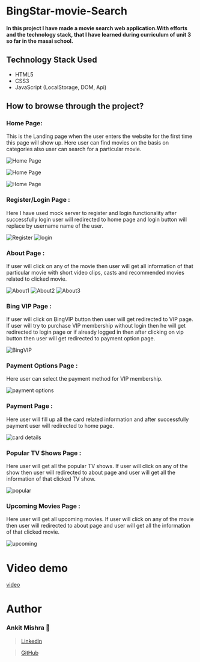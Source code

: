 # BingStar-movie-Search
#### In this project I have made a movie search web application.With efforts and the technology stack, that I have learned during curriculum of unit 3 so far in the masai school.

## Technology Stack Used 
* HTML5
* CSS3
* JavaScript (LocalStorage, DOM, Api)

## How to browse through the project? 

### Home Page:
This is the Landing page when the user enters the website for the first time this page will show up. Here user can find movies on the basis on categories also user can search for a particular movie.

![Home Page](https://cdn-images-1.medium.com/max/800/1*M0MkC_BF8baxFvrN08c3MA.png)

![Home Page](https://cdn-images-1.medium.com/max/800/1*4e5WuQdpHczfWQyZwkMZWw.png)

![Home Page](https://cdn-images-1.medium.com/max/800/1*cSXNyVnOz-AQjoh3HCIJXQ.png)

### Register/Login Page :
Here I have used mock server to register and login functionality after successfully login user will redirected to home page and login button will replace by username name of the user.

![Register](https://miro.medium.com/max/700/1*8n3vpiWf_FplmJ2HBAWFeA.png)
![login](https://miro.medium.com/max/700/1*jYNF5QDBRPNQBYuMfp22Fg.png)

### About Page :
If user will click on any of the movie then user will get all information of that particular movie with short video clips, casts and recommended movies related to clicked movie.

![About1](https://miro.medium.com/max/700/1*diuwtZPLLVpOkgUNs_Qr8Q.png)
![About2](https://miro.medium.com/max/700/1*jeqxXVECqzuYIbmzgelSgg.png)
![About3](https://miro.medium.com/max/700/1*UpDWPJDRlW34ebDd1nUItA.png)

### Bing VIP Page :
If user will click on BingVIP button then user will get redirected to VIP page. If user will try to purchase VIP membership without login then he will get redirected to login page or if already logged in then after clicking on vip button then user will get redirected to payment option page.

![BingVIP](https://miro.medium.com/max/700/1*gm-OAGL3mcPcCOGqMevxIA.png)

### Payment Options Page :
Here user can select the payment method for VIP membership.

![payment options](https://miro.medium.com/max/700/1*LSzCWHO1Qljkh0k_k8qCaQ.png)

### Payment Page :
Here user will fill up all the card related information and after successfully payment user will redirected to home page.

![card details](https://miro.medium.com/max/700/1*Folu5LXrTVyjfKE5-wswBw.png)

### Popular TV Shows Page : 
Here user will get all the popular TV shows. If user will click on any of the show then user will redirected to about page and user will get all the information of that clicked TV show.

![popular](https://miro.medium.com/max/700/1*QY9MXsNVO2e9e5ukLuc_JQ.png)

### Upcoming Movies Page :
Here user will get all upcoming movies. If user will click on any of the movie then user will redirected to about page and user will get all the information of that clicked movie.

![upcoming](https://miro.medium.com/max/700/1*AsKWIc08z07C2NqGivM9Vg.png)

# Video demo
[video](https://www.youtube.com/watch?v=hNrxQDyJYUs&feature=youtu.be)

# Author

### Ankit Mishra :boy:
>  [Linkedin](https://www.linkedin.com/in/ankit-mishra-b96594195)

>  [GitHub](https://github.com/Ankit-Mishra07)
